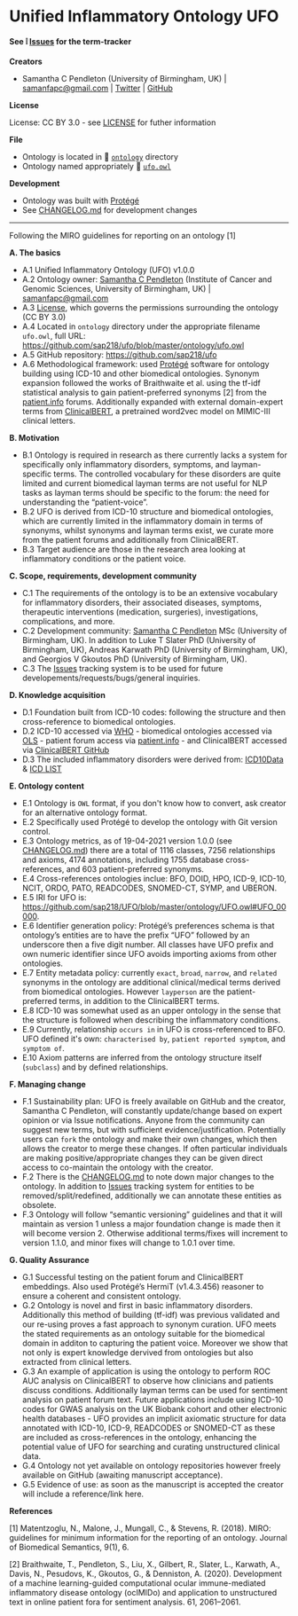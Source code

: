 # Unified Inflammatory Ontology **UFO**

#### See :grey_exclamation: [Issues](https://github.com/sap218/ufo/issues)  for the term-tracker

**Creators**

* Samantha C Pendleton (University of Birmingham, UK) | [samanfapc@gmail.com](mailto:samanfapc@gmail.com) | [Twitter](https://twitter.com/sap218) | [GitHub](https://github.com/sap218)

**License**

License: CC BY 3.0 - see [LICENSE](https://github.com/sap218/ufo/blob/master/LICENSE) for futher information

**File**

* Ontology is located in :file_folder: [`ontology`](https://github.com/sap218/ufo/tree/master/ontology) directory
* Ontology named appropriately :page_facing_up: [`ufo.owl`](https://github.com/sap218/ufo/blob/master/ontology/ufo.owl) 

**Development**

* Ontology was built with [Protégé](https://protege.stanford.edu/)
* See [CHANGELOG.md](https://github.com/sap218/ufo/blob/master/CHANGELOG.md) for development changes

---

Following the MIRO guidelines for reporting on an ontology [1]

**A. The basics**
  * A.1 Unified Inflammatory Ontology (UFO) v1.0.0
  * A.2 Ontology owner: [Samantha C Pendleton](https://github.com/sap218) (Institute of Cancer and Genomic Sciences, University of Birmingham, UK) | [samanfapc@gmail.com](mailto:samanfapc@gmail.com)
  * A.3 [License](https://github.com/sap218/ufo/blob/master/LICENSE), which governs the permissions surrounding the ontology (CC BY 3.0)
  * A.4 Located in `ontology` directory under the appropriate filename `ufo.owl`, full URL: https://github.com/sap218/ufo/blob/master/ontology/ufo.owl
  * A.5 GitHub repository: https://github.com/sap218/ufo
  * A.6 Methodological framework: used [Protégé](https://protege.stanford.edu/) software for ontology building using ICD-10 and other biomedical ontologies. Synonym expansion followed the works of Braithwaite et al. using the tf-idf statistical analysis to gain patient-preferred synonyms [2] from the [patient.info](https://patient.info/forums) forums. Additionally expanded with external domain-expert terms from [ClinicalBERT](https://github.com/kexinhuang12345/clinicalBERT), a pretrained word2vec model on MIMIC-III clinical letters.
  
**B. Motivation**
  * B.1 Ontology is required in research as there currently lacks a system for specifically only inflammatory disorders, symptoms, and layman-specific terms. The controlled vocabulary for these disorders are quite limited and current biomedical layman terms are not useful for NLP tasks as layman terms should be specific to the forum: the need for understanding the “patient-voice”.
  * B.2 UFO is derived from ICD-10 structure and biomedical ontologies, which are currently limited in the inflammatory domain in terms of synonyms, whilst synonyms and layman terms exist, we curate more from the patient forums and additionally from ClinicalBERT.
  * B.3 Target audience are those in the research area looking at inflammatory conditions or the patient voice.

**C. Scope, requirements, development community**
  * C.1 The requirements of the ontology is to be an extensive vocabulary for inflammatory disorders, their associated diseases, symptoms, therapeutic interventions (medication, surgeries), investigations, complications, and more.
  * C.2 Development community: [Samantha C Pendleton](https://github.com/sap218) MSc (University of Birmingham, UK). In addition to Luke T Slater PhD (University of Birmingham, UK), Andreas Karwath PhD (University of Birmingham, UK), and Georgios V Gkoutos PhD (University of Birmingham, UK).
  * C.3 The [Issues](https://github.com/sap218/ufo/issues) tracking system is to be used for future developements/requests/bugs/general inquiries.

**D. Knowledge acquisition**
  * D.1 Foundation built from ICD-10 codes: following the structure and then cross-reference to biomedical ontologies.
  * D.2 ICD-10 accessed via [WHO](https://icd.who.int/browse10/2016/en#/) - biomedical ontologies accessed via [OLS](https://www.ebi.ac.uk/ols/index) - patient forum access via [patient.info](https://patient.info/forums) - and ClinicalBERT accessed via [ClinicalBERT GitHub](https://github.com/kexinhuang12345/clinicalBERT)
  * D.3 The included inflammatory disorders were derived from: [ICD10Data](https://www.icd10data.com/ICD10CM/Index/I/Inflammation%2C_inflamed%2C_inflammatory) & [ICD LIST](https://icdlist.com/?t=icd10&s=inflammation)
  
**E. Ontology content**
  * E.1 Ontology is `OWL` format, if you don't know how to convert, ask creator for an alternative ontology format.
  * E.2 Specifically used Protégé to develop the ontology with Git version control.
  * E.3 Ontology metrics, as of 19-04-2021 version 1.0.0 (see [CHANGELOG.md](https://github.com/sap218/ufo/blob/master/CHANGELOG.md)) there are a total of 1116 classes, 7256 relationships and axioms, 4174 annotations, including 1755 database cross-references, and 603 patient-preferred synonyms.
  * E.4 Cross-references ontologies inclue: BFO, DOID, HPO, ICD-9, ICD-10, NCIT, ORDO, PATO, READCODES, SNOMED-CT, SYMP, and UBERON.
  * E.5 IRI for UFO is: https://github.com/sap218/UFO/blob/master/ontology/UFO.owl#UFO_00000.
  * E.6 Identifier generation policy: Protégé’s preferences schema is that ontology’s entities are to have the prefix “UFO” followed by an underscore then a five digit number. All classes have UFO prefix and own numeric identifier since UFO avoids importing axioms from other ontologies.
  * E.7 Entity metadata policy: currently `exact`, `broad`, `narrow`, and `related` synonyms in the ontology are additional clinical/medical terms derived from biomedical ontologies. However `layperson` are the patient-preferred terms, in addition to the ClinicalBERT terms.
  * E.8 ICD-10 was somewhat used as an upper ontology in the sense that the structure is followed when describing the inflammatory conditions.
  * E.9 Currently, relationship `occurs in` in UFO is cross-referenced to BFO. UFO defined it's own: `characterised by`, `patient reported symptom`, and `symptom of`.
  * E.10 Axiom patterns are inferred from the ontology structure itself (`subclass`) and by defined relationships.

**F. Managing change**
  * F.1 Sustainability plan: UFO is freely available on GitHub and the creator, Samantha C Pendleton, will constantly update/change based on expert opinion or via Issue notifications. Anyone from the community can suggest new terms, but with sufficient evidence/justification. Potentially users can `fork` the ontology and make their own changes, which then allows the creator to merge these changes. If often particular individuals are making positive/appropriate changes they can be given direct access to co-maintain the ontology with the creator.
  * F.2 There is the [CHANGELOG.md](https://github.com/sap218/ufo/blob/master/CHANGELOG.md) to note down major changes to the ontology. In addition to [Issues](https://github.com/sap218/ufo/issues) tracking system for entities to be removed/split/redefined, additionally we can annotate these entities as obsolete. 
  * F.3 Ontology will follow “semantic versioning” guidelines and that it will maintain as version 1 unless a major foundation change is made then it will become version 2. Otherwise additional terms/fixes will increment to version 1.1.0, and minor fixes will change to 1.0.1 over time.

**G. Quality Assurance**
  * G.1 Successful testing on the patient forum and ClinicalBERT embeddings. Also used Protégé’s HermiT (v1.4.3.456) reasoner to ensure a coherent and consistent ontology. 
  * G.2 Ontology is novel and first in basic inflammatory disorders. Additionally this method of building (tf-idf) was previous validated and our re-using proves a fast approach to synonym curation. UFO meets the stated requirements as an ontology suitable for the biomedical domain in additon to capturing the patient voice. Moreover we show that not only is expert knowledge dervived from ontologies but also extracted from clinical letters.
  * G.3 An example of application is using the ontology to perform ROC AUC analysis on ClinicalBERT to observe how clinicians and patients discuss conditions. Additionally layman terms can be used for sentiment analysis on patient forum text. Future applications include using ICD-10 codes for GWAS analysis on the UK Biobank cohort and other electronic health databases - UFO provides an implicit axiomatic structure for data annotated with ICD-10, ICD-9, READCODES or SNOMED-CT as these are included as cross-references in the ontology, enhancing the potential value of UFO for searching and curating unstructured clinical data.
  * G.4 Ontology not yet available on ontology repositories however freely available on GitHub (awaiting manuscript acceptance).
  * G.5 Evidence of use: as soon as the manuscript is accepted the creator will include a reference/link here.
  
**References**

[1] Matentzoglu, N., Malone, J., Mungall, C., & Stevens, R. (2018). MIRO: guidelines for minimum information for the reporting of an ontology. Journal of Biomedical Semantics, 9(1), 6.

[2] Braithwaite, T., Pendleton, S., Liu, X., Gilbert, R., Slater, L., Karwath, A., Davis, N., Pesudovs, K., Gkoutos, G., & Denniston, A. (2020). Development of a machine learning-guided computational ocular immune-mediated inflammatory disease ontology (ocIMIDo) and application to unstructured text in online patient fora for sentiment analysis. 61, 2061–2061.
